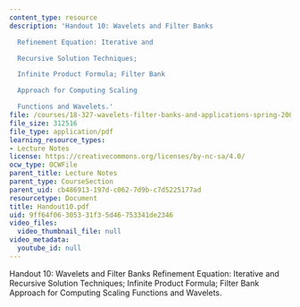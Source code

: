 ```yaml
---
content_type: resource
description: 'Handout 10: Wavelets and Filter Banks

  Refinement Equation: Iterative and

  Recursive Solution Techniques;

  Infinite Product Formula; Filter Bank

  Approach for Computing Scaling

  Functions and Wavelets.'
file: /courses/18-327-wavelets-filter-banks-and-applications-spring-2003/9ff64f06305331f35d46753341de2346_Handout10.pdf
file_size: 312516
file_type: application/pdf
learning_resource_types:
- Lecture Notes
license: https://creativecommons.org/licenses/by-nc-sa/4.0/
ocw_type: OCWFile
parent_title: Lecture Notes
parent_type: CourseSection
parent_uid: cb486913-197d-c062-7d9b-c7d5225177ad
resourcetype: Document
title: Handout10.pdf
uid: 9ff64f06-3053-31f3-5d46-753341de2346
video_files:
  video_thumbnail_file: null
video_metadata:
  youtube_id: null
---
```

Handout 10: Wavelets and Filter Banks
Refinement Equation: Iterative and
Recursive Solution Techniques;
Infinite Product Formula; Filter Bank
Approach for Computing Scaling
Functions and Wavelets.